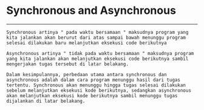 # Synchronous and Asynchronous

------------------------------------------------------------------------------------------------------------------------------------------------

    Synchronous artinya " pada waktu bersamaan " maksudnya program yang kita jalankan akan berurut dari atas sampai bawah menunggu program selesai dilakukan baru melanjutkan eksekusi code berikutnya

    Asynchronous artinya " tidak pada waktu bersamaan " maksudnya program yang kita jalankan akan melanjutkan eksekusi code berikutnya sambil mengerjakan tugas tersebut di latar belakang.

    Dalam kesimpulannya, perbedaan utama antara synchronous dan asynchronous adalah dalam cara program menunggu hasil dari tugas tertentu. Synchronous akan menunggu hingga tugas selesai dilakukan sebelum melanjutkan eksekusi kode berikutnya, sedangkan asynchronous akan melanjutkan eksekusi kode berikutnya sambil menunggu tugas dijalankan di latar belakang.